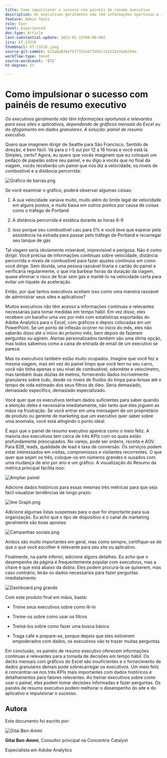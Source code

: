 ```yaml
---
title: Como impulsionar o sucesso com painéis de resumo executivo
description: Os executivos geralmente não têm informações oportunas e relevantes para seus sites e aplicativos, dependendo de gráficos mensais do Excel ou do afogamento em dados granulares. A solução - painel de resumo executivo.
feature: Admin Tools
role: User
level: Experienced
doc-type: Article
last-substantial-update: 2023-05-15T00:00:00Z
jira: KT-13216
thumbnail: KT-13216.jpeg
source-git-commit: b11a8a838efbf7321eb73105c114122e3aeb294a
workflow-type: tm+mt
source-wordcount: '872'
ht-degree: 1%

---
```



# Como impulsionar o sucesso com painéis de resumo executivo

_Os executivos geralmente não têm informações oportunas e relevantes para seus sites e aplicativos, dependendo de gráficos mensais do Excel ou do afogamento em dados granulares. A solução: painel de resumo executivo._

Quero que imaginem dirigir de Seattle para São Francisco. Sentido de direção, é bem fácil. Vá para o I-5 sul por 12 a 16 horas e você está lá. Simples, certo? Agora, eu quero que vocês imaginem que eu coloquei um pedaço de papelão sobre seu painel, e eu digo a vocês que no final da viagem, vocês receberão um painel que nos diz a velocidade, os níveis de combustível e a distância percorrida:

![Gráfico de barras.png](assets/bar-graph.png)

Se você examinar o gráfico, poderá observar algumas coisas:

1. A sua velocidade variava muito, muito além do limite legal de velocidade em alguns pontos, e muito baixa em outros pontos por causa de coisas como o tráfego de Portland

1. A distância percorrida é estática durante as horas 6-9

1. Isso porque seu combustível caiu para 0% e você teve que esperar pela assistência na estrada para passar pelo tráfego de Portland e recarregar seu tanque de gás

Tal viagem seria obviamente miserável, imprevisível e perigosa.
Não é como dirigir. Você precisa de informações contínuas sobre velocidade, distância percorrida e níveis de combustível para fazer ajustes contínuos em como você dirige. Sem dúvida, uma pessoa razoável tiraria o cartão do painel e verificaria regularmente, o que iria barbear horas da duração da viagem, quase eliminar o risco de ficar sem gás e mantê-lo na velocidade certa para evitar um tíquete de aceleração.

Então, por que tantos executivos aceitam isso como uma maneira razoável de administrar seus sites e aplicativos?

Muitos executivos não têm acesso a informações contínuas e relevantes necessárias para tomar medidas em tempo hábil. Em vez disso, eles recebem um baralho uma vez por mês com estatísticas exportadas do Adobe Analytics para o Excel, com gráficos e depois colocadas em um PowerPoint. Se um ponto de inflexão ocorrer no início do mês, eles não saberão disso até o início do próximo mês, bem depois de fazerem perguntas ou agirem.
Alertas personalizados também são uma ótima opção, mas todos sabemos como a caixa de entrada de email de um executivo se parece.

Mas os executivos também estão muito ocupados. Imagine que você fez a mesma viagem, mas em vez do painel limpo que você tem no seu carro, você não tinha apenas o seu nível de combustível, odométer e velocímetro, mas também duas dúzias de metros, fornecendo dados incrivelmente granulares sobre tudo, desde os níveis de fluidos do limpa para-brisas até o tempo de vida estimado dos seus filtros de óleo.
Seria demasiado, demasiado específico, demasiado especializado.

Você quer que os executivos tenham dados suficientes para saber quando a atenção deles é necessária imediatamente, não tanto que eles joguem as mãos na frustração. Se você entrar em uma mensagem de um proprietário de produto ou gerente de marketing que um executivo quer saber sobre uma anomalia, você está atingindo o ponto ideal.

É aqui que o painel de resumo executivo aparece como o meio feliz. A maioria dos executivos tem cerca de três KPIs com os quais estão profundamente preocupados. No varejo, pode ser ordens, receita e AOV. Para B2B, leads, qualidade de lead e taxa de conversão. Os serviços podem estar interessados em visitas, compromissos e visitantes recorrentes. O que quer que sejam os três, coloque-os em números grandes e ousados com uma mudança de ano por ano e um gráfico. A visualização do Resumo da métrica principal facilita isso:

![Ampliar painel](assets/zoom-in-panel.png)

Adicione dados históricos para essas mesmas três métricas para que seja fácil visualizar tendências de longo prazo:

![line Graph.png](assets/line-graph.png)

Adicione algumas listas suspensas para o que for importante para sua organização. Eu acho que o tipo de dispositivo e o canal de marketing geralmente são boas apostas:

![Campanhas sociais.png](assets/social-campaigns.png)

Ambos são muito importantes em geral, mas como sempre, certifique-se de que o que você escolher é relevante para seu site ou aplicativo.

Finalmente, na parte inferior, adicione alguns detalhes. Eu acho que o desempenho da página é frequentemente popular com executivos, mas a chave é que está abaixo da dobra.
Eles podem procurá-la se quiserem, mas caso contrário, terão os dados necessários para fazer perguntas imediatamente:

![Dashboard.png grande](assets/large-dashboard.png)

Com este produto final em mãos, basta:

- Treine seus executivos sobre como lê-lo

- Treine-os sobre como usar os filtros

- Treiná-los sobre como fazer uma busca básica

- Traga café e prepare-se, porque depois que eles estiverem empoderados com dados, os executivos vão te trazer muitas perguntas

Em conclusão, os painéis de resumo executivo oferecem informações contínuas e relevantes para a tomada de decisões em tempo hábil. Os decks mensais com gráficos do Excel são insuficientes e o fornecimento de dados granulares demais pode sobrecarregar os executivos. Um meio feliz é concentrar-se nos três KPIs mais importantes com dados históricos e detalhamentos para fatores relevantes. Ao treinar executivos sobre como usar o painel, eles podem tomar decisões informadas e fazer perguntas. Os painéis de resumo executivo podem melhorar o desempenho do site e do aplicativo e impulsionar o sucesso.

## Autora

Este documento foi escrito por:

![Gitai Ben-Ammi](assets/gitai-ben-ammi.png)

**Gitai Ben-Ammi**, Consultor principal na Concentrix Catalyst

Especialista em Adobe Analytics
